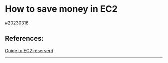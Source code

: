 # How to save money in EC2

#20230316

## References: 

[Guide to EC2 reserverd](https://www.concurrencylabs.com/blog/guide-to-ec2-reserved/)

---




